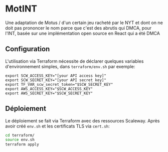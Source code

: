 # MotINT

Une adaptation de Motus / d'un certain jeu racheté par le NYT et dont on ne doit pas prononcer le nom parce que c'est des abrutis qui DMCA, pour l'INT, basée sur une implémentation open source en React qui a été DMCA
 
## Configuration

L'utilisation via Terraform nécessite de déclarer quelques variables d'environnement simples, dans `terraform/env.sh` par exemple:

```
export SCW_ACCESS_KEY="[your API access key]"
export SCW_SECRET_KEY="[your API secret key]"
export TF_VAR_scw_secret_token="$SCW_SECRET_KEY"
export AWS_ACCESS_KEY="$SCW_ACCESS_KEY"
export AWS_SECRET_KEY="$SCW_SECRET_KEY"
```

## Déploiement

Le déploiement se fait via Terraform avec des ressources Scaleway. Après avoir créé `env.sh` et les certificats TLS via `cert.sh`:

```bash
cd terraform/
source env.sh
terraform apply
```
